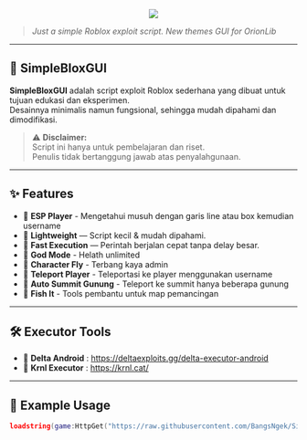 <p align="center">

<img src="https://readme-typing-svg.herokuapp.com?color=%2336BCF7&center=true&vCenter=true&lines=⚡️SimpleBloxGUI-V3" />

</p>

> *Just a simple Roblox exploit script.*
> *New themes GUI for OrionLib*

---

## 📜 SimpleBloxGUI
**SimpleBloxGUI** adalah script exploit Roblox sederhana yang dibuat untuk tujuan edukasi dan eksperimen.  
Desainnya minimalis namun fungsional, sehingga mudah dipahami dan dimodifikasi.

> ⚠ **Disclaimer:**  
> Script ini hanya untuk pembelajaran dan riset.  
> Penulis tidak bertanggung jawab atas penyalahgunaan.

---

## ✨ Features
- 📌 **ESP Player** - Mengetahui musuh dengan garis line atau box kemudian username
- 📌 **Lightweight** — Script kecil & mudah dipahami.
- 📌 **Fast Execution** — Perintah berjalan cepat tanpa delay besar.
- 📌 **God Mode** - Helath unlimited
- 📌 **Character Fly** - Terbang kaya admin
- 📌 **Teleport Player** - Teleportasi ke player menggunakan username
- 📌 **Auto Summit Gunung** - Teleport ke summit hanya beberapa gunung
- 📌 **Fish It** - Tools pembantu untuk map pemancingan


---
## 🛠️ Executor Tools
- 💎 **Delta Android** : https://deltaexploits.gg/delta-executor-android
- 💎 **Krnl Executor** : https://krnl.cat/

---

## 📜 Example Usage
```lua
loadstring(game:HttpGet("https://raw.githubusercontent.com/BangsNgek/SimpleBloxGUI-V3/refs/heads/main/bangsngek.lua"))()
